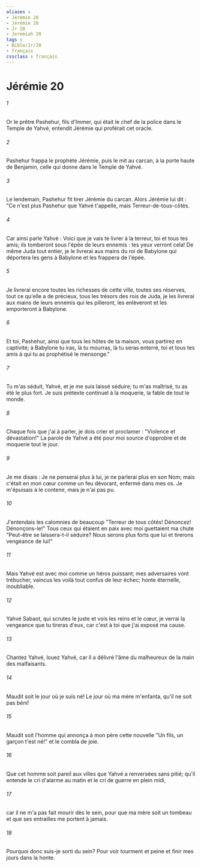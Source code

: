 ```yaml
---
aliases : 
- Jérémie 20
- Jérémie 20
- Jr 20
- Jeremiah 20
tags : 
- Bible/Jr/20
- français
cssclass : français
---
```


# Jérémie 20

###### 1
Or le prêtre Pashehur, fils d'Immer, qui était le chef de la police dans le Temple de Yahvé, entendit Jérémie qui proférait cet oracle.
###### 2
Pashehur frappa le prophète Jérémie, puis le mit au carcan, à la porte haute de Benjamin, celle qui donne dans le Temple de Yahvé.
###### 3
Le lendemain, Pashehur fit tirer Jérémie du carcan. Alors Jérémie lui dit : "Ce n'est plus Pashehur que Yahvé t'appelle, mais Terreur-de-tous-côtés.
###### 4
Car ainsi parle Yahvé : Voici que je vais te livrer à la terreur, toi et tous tes amis; ils tomberont sous l'épée de leurs ennemis : tes yeux verront cela! De même Juda tout entier, je le livrerai aux mains du roi de Babylone qui déportera les gens à Babylone et les frappera de l'épée.
###### 5
Je livrerai encore toutes les richesses de cette ville, toutes ses réserves, tout ce qu'elle a de précieux, tous les trésors des rois de Juda, je les livrerai aux mains de leurs ennemis qui les pilleront, les enlèveront et les emporteront à Babylone.
###### 6
Et toi, Pashehur, ainsi que tous les hôtes de ta maison, vous partirez en captivité; à Babylone tu iras, là tu mourras, là tu seras enterré, toi et tous tes amis à qui tu as prophétisé le mensonge."
###### 7
Tu m'as séduit, Yahvé, et je me suis laissé séduire; tu m'as maîtrisé, tu as été le plus fort. Je suis prétexte continuel à la moquerie, la fable de tout le monde.
###### 8
Chaque fois que j'ai à parler, je dois crier et proclamer : "Violence et dévastation!" La parole de Yahvé a été pour moi source d'opprobre et de moquerie tout le jour.
###### 9
Je me disais : Je ne penserai plus à lui, je ne parlerai plus en son Nom; mais c'était en mon cœur comme un feu dévorant, enfermé dans mes os. Je m'épuisais à le contenir, mais je n'ai pas pu.
###### 10
J'entendais les calomnies de beaucoup "Terreur de tous côtés! Dénoncez! Dénonçons-le!" Tous ceux qui étaient en paix avec moi guettaient ma chute "Peut-être se laissera-t-il séduire? Nous serons plus forts que lui et tirerons vengeance de lui!"
###### 11
Mais Yahvé est avec moi comme un héros puissant; mes adversaires vont trébucher, vaincus les voilà tout confus de leur échec; honte éternelle, inoubliable.
###### 12
Yahvé Sabaot, qui scrutes le juste et vois les reins et le cœur, je verrai la vengeance que tu tireras d'eux, car c'est à toi que j'ai exposé ma cause.
###### 13
Chantez Yahvé, louez Yahvé, car il a délivré l'âme du malheureux de la main des malfaisants.
###### 14
Maudit soit le jour où je suis né! Le jour où ma mère m'enfanta, qu'il ne soit pas béni!
###### 15
Maudit soit l'homme qui annonça à mon père cette nouvelle "Un fils, un garçon t'est né!" et le combla de joie.
###### 16
Que cet homme soit pareil aux villes que Yahvé a renversées sans pitié; qu'il entende le cri d'alarme au matin et le cri de guerre en plein midi,
###### 17
car il ne m'a pas fait mourir dès le sein, pour que ma mère soit un tombeau et que ses entrailles me portent à jamais.
###### 18
Pourquoi donc suis-je sorti du sein? Pour voir tourment et peine et finir mes jours dans la honte.
